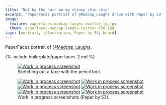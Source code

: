 ```yaml
---
title: "Not by the hair on my chinny chin chin"
excerpt: "PaperFaces portrait of @Madcap_Laughs drawn with Paper by 53 on an iPad."
image: 
  feature: paperfaces-madcap-laughs-twitter-lg.jpg
  thumb: paperfaces-madcap-laughs-twitter-150.jpg
tags: [portrait, illustration, Paper by 53, beard]
---
```


PaperFaces portrait of [@Madcap_Laughs](http://twitter.com/Madcap_Laughs).

{% include boilerplate/paperfaces-2.md %}

<figure>
  <a href="{{ site.url }}/assets/images/paperfaces-madcap-laughs-process-1-lg.jpg"><img src="{{ site.url }}/assets/images/paperfaces-madcap-laughs-process-1-750.jpg" alt="Work in process screenshot"></a>
  <figcaption>Sketching out a face with the pencil tool.</figcaption>
</figure>

<figure class="half">
  <a href="{{ site.url }}/assets/images/paperfaces-madcap-laughs-process-2-lg.jpg"><img src="{{ site.url }}/assets/images/paperfaces-madcap-laughs-process-2-600.jpg" alt="Work in process screenshot"></a>
  <a href="{{ site.url }}/assets/images/paperfaces-madcap-laughs-process-3-lg.jpg"><img src="{{ site.url }}/assets/images/paperfaces-madcap-laughs-process-3-600.jpg" alt="Work in process screenshot"></a>
  <a href="{{ site.url }}/assets/images/paperfaces-madcap-laughs-process-4-lg.jpg"><img src="{{ site.url }}/assets/images/paperfaces-madcap-laughs-process-4-600.jpg" alt="Work in process screenshot"></a>
  <a href="{{ site.url }}/assets/images/paperfaces-madcap-laughs-process-5-lg.jpg"><img src="{{ site.url }}/assets/images/paperfaces-madcap-laughs-process-5-600.jpg" alt="Work in process screenshot"></a>
  <a href="{{ site.url }}/assets/images/paperfaces-madcap-laughs-process-6-lg.jpg"><img src="{{ site.url }}/assets/images/paperfaces-madcap-laughs-process-6-600.jpg" alt="Work in process screenshot"></a>
  <a href="{{ site.url }}/assets/images/paperfaces-madcap-laughs-process-7-lg.jpg"><img src="{{ site.url }}/assets/images/paperfaces-madcap-laughs-process-7-600.jpg" alt="Work in process screenshot"></a>
  <figcaption>Work in progress screenshots (Paper by 53).</figcaption>
</figure>